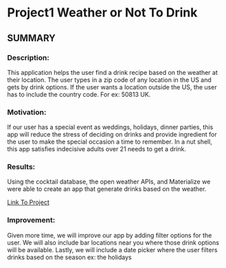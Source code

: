 # Project1 Weather or Not To Drink

## SUMMARY
### Description:
This application helps the user find a drink recipe based on the weather at their location. The user types in a zip code of any location in the US and gets by drink options. If the user wants a location outside the US, the user has to include the country code. For ex: 50813 UK. 

### Motivation: 
If our user has a special event as weddings, holidays, dinner parties, this app will reduce the stress of deciding on drinks and provide ingredient for the user to make the special occasion a time to remember. In a nut shell, this app satisfies indecisive adults over 21 needs to get a drink. 

### Results: 
Using the cocktail database, the open weather APIs, and Materialize we were able to create an app that generate drinks based on the weather.

 [Link To Project](https://peaceawo.github.io/Project1/)
 
 ### Improvement: 
Given more time, we will improve our app by adding filter options for the user. We will also include bar locations near you where those drink options will be available. Lastly, we will include a date picker where the user filters drinks based on the season ex: the holidays

